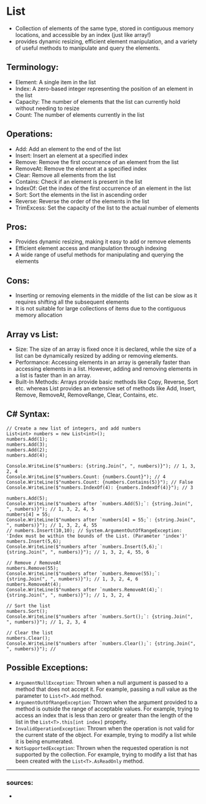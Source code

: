 # List

- Collection of elements of the same type, stored in contiguous memory locations, and accessible by an index (just like array!)
- provides dynamic resizing, efficient element manipulation, and a variety of useful methods to manipulate and query the elements.
  
## Terminology:
- Element: A single item in the list
- Index: A zero-based integer representing the position of an element in the list
- Capacity: The number of elements that the list can currently hold without needing to resize
- Count: The number of elements currently in the list

## Operations:
- Add: Add an element to the end of the list
- Insert: Insert an element at a specified index
- Remove: Remove the first occurrence of an element from the list
- RemoveAt: Remove the element at a specified index
- Clear: Remove all elements from the list
- Contains: Check if an element is present in the list
- IndexOf: Get the index of the first occurrence of an element in the list
- Sort: Sort the elements in the list in ascending order
- Reverse: Reverse the order of the elements in the list
- TrimExcess: Set the capacity of the list to the actual number of elements

## Pros:
- Provides dynamic resizing, making it easy to add or remove elements
- Efficient element access and manipulation through indexing
- A wide range of useful methods for manipulating and querying the elements

## Cons:
- Inserting or removing elements in the middle of the list can be slow as it requires shifting all the subsequent elements
- It is not suitable for large collections of items due to the contiguous memory allocation

## Array vs List:
- Size: The size of an array is fixed once it is declared, while the size of a list can be dynamically resized by adding or removing elements.
- Performance: Accessing elements in an array is generally faster than accessing elements in a list. However, adding and removing elements in a list is faster than in an array.
- Built-In Methods: Arrays provide basic methods like Copy, Reverse, Sort etc. whereas List provides an extensive set of methods like Add, Insert, Remove, RemoveAt, RemoveRange, Clear, Contains, etc.

## C# Syntax:
  ```
  // Create a new list of integers, and add numbers
  List<int> numbers = new List<int>();
  numbers.Add(1);
  numbers.Add(3);
  numbers.Add(2);
  numbers.Add(4);
  
  Console.WriteLine($"numbers: {string.Join(", ", numbers)}"); // 1, 3, 2, 4
  Console.WriteLine($"numbers.Count: {numbers.Count}"); // 4
  Console.WriteLine($"numbers.Count: {numbers.Contains(5)}"); // False
  Console.WriteLine($"numbers.IndexOf(4): {numbers.IndexOf(4)}"); // 3
  
  numbers.Add(5);
  Console.WriteLine($"numbers after `numbers.Add(5);`: {string.Join(", ", numbers)}"); // 1, 3, 2, 4, 5
  numbers[4] = 55;
  Console.WriteLine($"numbers after `numbers[4] = 55;`: {string.Join(", ", numbers)}"); // 1, 3, 2, 4, 55
  // numbers.Insert(10,10); // System.ArgumentOutOfRangeException: 'Index must be within the bounds of the List. (Parameter 'index')'
  numbers.Insert(5,6);
  Console.WriteLine($"numbers after `numbers.Insert(5,6);`: {string.Join(", ", numbers)}"); // 1, 3, 2, 4, 55, 6
  
  // Remove / RemoveAt
  numbers.Remove(55);
  Console.WriteLine($"numbers after `numbers.Remove(55);`: {string.Join(", ", numbers)}"); // 1, 3, 2, 4, 6
  numbers.RemoveAt(4);
  Console.WriteLine($"numbers after `numbers.RemoveAt(4);`: {string.Join(", ", numbers)}"); // 1, 3, 2, 4
  
  // Sort the list
  numbers.Sort();
  Console.WriteLine($"numbers after `numbers.Sort();`: {string.Join(", ", numbers)}"); // 1, 2, 3, 4
  
  // Clear the list
  numbers.Clear();
  Console.WriteLine($"numbers after `numbers.Clear();`: {string.Join(", ", numbers)}"); //
  ```

## Possible Exceptions:
- `ArgumentNullException`: Thrown when a null argument is passed to a method that does not accept it. For example, passing a null value as the parameter to `List<T>.Add` method.
- `ArgumentOutOfRangeException`: Thrown when the argument provided to a method is outside the range of acceptable values. For example, trying to access an index that is less than zero or greater than the length of the list in the `List<T>.this[int index]` property.
- `InvalidOperationException`: Thrown when the operation is not valid for the current state of the object. For example, trying to modify a list while it is being enumerated.
- `NotSupportedException`: Thrown when the requested operation is not supported by the collection. For example, trying to modify a list that has been created with the `List<T>.AsReadOnly` method.

---

### sources:
- 
